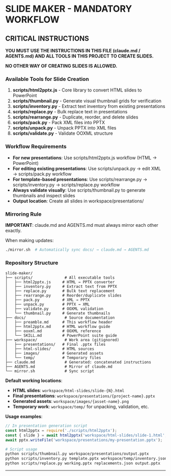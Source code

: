 # SLIDE MAKER - MANDATORY WORKFLOW

## CRITICAL INSTRUCTIONS

**YOU MUST USE THE INSTRUCTIONS IN THIS FILE (claude.md / AGENTS.md) AND ALL TOOLS IN THIS PROJECT TO CREATE SLIDES.**

**NO OTHER WAY OF CREATING SLIDES IS ALLOWED.**

### Available Tools for Slide Creation

1. **scripts/html2pptx.js** - Core library to convert HTML slides to PowerPoint
2. **scripts/thumbnail.py** - Generate visual thumbnail grids for verification
3. **scripts/inventory.py** - Extract text inventory from existing presentations
4. **scripts/replace.py** - Bulk replace text in presentations
5. **scripts/rearrange.py** - Duplicate, reorder, and delete slides
6. **scripts/pack.py** - Pack XML files into PPTX
7. **scripts/unpack.py** - Unpack PPTX into XML files
8. **scripts/validate.py** - Validate OOXML structure

### Workflow Requirements

- **For new presentations**: Use scripts/html2pptx.js workflow (HTML → PowerPoint)
- **For editing existing presentations**: Use scripts/unpack.py → edit XML → scripts/pack.py workflow
- **For template-based presentations**: Use scripts/rearrange.py → scripts/inventory.py → scripts/replace.py workflow
- **Always validate visually**: Use scripts/thumbnail.py to generate thumbnails and inspect slides
- **Output location**: Create all slides in workspace/presentations/

### Mirroring Rule

**IMPORTANT**: claude.md and AGENTS.md must always mirror each other exactly.

When making updates:
```bash
./mirror.sh  # Automatically sync docs/ → claude.md → AGENTS.md
```

### Repository Structure

```
slide-maker/
├── scripts/              # All executable tools
│   ├── html2pptx.js     # HTML → PPTX converter
│   ├── inventory.py     # Extract text from PPTX
│   ├── replace.py       # Bulk text replacement
│   ├── rearrange.py     # Reorder/duplicate slides
│   ├── pack.py          # XML → PPTX
│   ├── unpack.py        # PPTX → XML
│   ├── validate.py      # OOXML validation
│   └── thumbnail.py     # Generate thumbnails
├── docs/                 # Source documentation
│   ├── preamble.md      # This workflow header
│   ├── html2pptx.md     # HTML workflow guide
│   ├── ooxml.md         # OOXML reference
│   └── SKILL.md         # PowerPoint suite guide
├── workspace/            # Work area (gitignored)
│   ├── presentations/   # Final .pptx files
│   ├── html-slides/     # HTML sources
│   ├── images/          # Generated assets
│   └── temp/            # Temporary files
├── claude.md             # Generated: concatenated instructions
├── AGENTS.md             # Mirror of claude.md
└── mirror.sh             # Sync script
```

**Default working locations**:
- **HTML slides**: `workspace/html-slides/slide-{N}.html`
- **Final presentations**: `workspace/presentations/{project-name}.pptx`
- **Generated assets**: `workspace/images/{asset-name}.png`
- **Temporary work**: `workspace/temp/` for unpacking, validation, etc.

**Usage examples**:
```javascript
// In presentation generation script
const html2pptx = require('./scripts/html2pptx');
const { slide } = await html2pptx('workspace/html-slides/slide-1.html', pptx);
await pptx.writeFile('workspace/presentations/my-presentation.pptx');
```

```bash
# Script usage
python scripts/thumbnail.py workspace/presentations/output.pptx
python scripts/inventory.py template.pptx workspace/temp/inventory.json
python scripts/replace.py working.pptx replacements.json output.pptx
```

---


